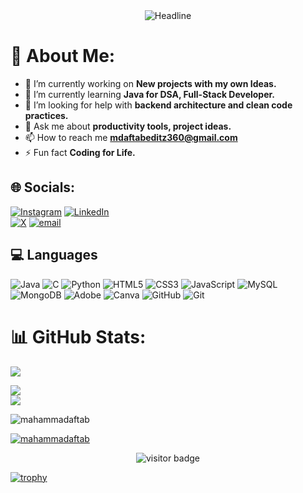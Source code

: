  <div align=center>
    <img src="https://readme-typing-svg.herokuapp.com?color=%236FDA44&size=32&center=true&vCenter=true&width=600&height=50&lines=Hi+I'm+Mahammad+Aftab+%F0%9F%91%8B.;Computer+Science+Engineer.;Full+Stack+Developer.;MERN+Stack+Developer.;" alt="Headline"/>
    </div>

# 💫 About Me:

- 🔭 I’m currently working on **New projects with my own Ideas.**
- 🌱 I’m currently learning **Java for DSA, Full-Stack Developer.**
- 🤝 I’m looking for help with **backend architecture and clean code practices.**
- 💬 Ask me about **productivity tools, project ideas.**
- 📫 How to reach me **mdaftabeditz360@gmail.com**
- ⚡ Fun fact **Coding for Life.**

## 🌐 Socials:
[![Instagram](https://img.shields.io/badge/Instagram-%23E4405F.svg?logo=Instagram&logoColor=white)](https://www.instagram.com/mahammad_aftab_attari/) 
[![LinkedIn](https://img.shields.io/badge/LinkedIn-%230077B5.svg?logo=linkedin&logoColor=white)](https://linkedin.com/in/mahammad-aftab) <br>
[![X](https://img.shields.io/badge/X-black.svg?logo=X&logoColor=white)](https://x.com) 
[![email](https://img.shields.io/badge/Email-D14836?logo=gmail&logoColor=white)](mailto:mdaftabeditz360@gmail.com) 

## 💻 Languages
![Java](https://img.shields.io/badge/java-%23ED8B00.svg?style=for-the-badge&logo=openjdk&logoColor=white)
![C](https://img.shields.io/badge/c-%2300599C.svg?style=for-the-badge&logo=c&logoColor=white)
![Python](https://img.shields.io/badge/python-3670A0?style=for-the-badge&logo=python&logoColor=ffdd54) 
![HTML5](https://img.shields.io/badge/html5-%23E34F26.svg?style=for-the-badge&logo=html5&logoColor=white) 
![CSS3](https://img.shields.io/badge/css3-%231572B6.svg?style=for-the-badge&logo=css3&logoColor=white) 
![JavaScript](https://img.shields.io/badge/javascript-%23323330.svg?style=for-the-badge&logo=javascript&logoColor=%23F7DF1E) 
![MySQL](https://img.shields.io/badge/mysql-4479A1.svg?style=for-the-badge&logo=mysql&logoColor=white) 
![MongoDB](https://img.shields.io/badge/MongoDB-%234ea94b.svg?style=for-the-badge&logo=mongodb&logoColor=white)
![Adobe](https://img.shields.io/badge/adobe-%23FF0000.svg?style=for-the-badge&logo=adobe&logoColor=white) 
![Canva](https://img.shields.io/badge/Canva-%2300C4CC.svg?style=for-the-badge&logo=Canva&logoColor=white) 
![GitHub](https://img.shields.io/badge/github-%23121011.svg?style=for-the-badge&logo=github&logoColor=white)
![Git](https://img.shields.io/badge/git-%23F05033.svg?style=for-the-badge&logo=git&logoColor=white)

# 📊 GitHub Stats:
![](https://github-readme-stats.vercel.app/api?username=mahammadaftab&theme=dark&hide_border=false&include_all_commits=false&count_private=false)<br/>

![](https://nirzak-streak-stats.vercel.app/?user=mahammadaftab&theme=dark&hide_border=false)<br/>
![](https://github-readme-stats.vercel.app/api/top-langs/?username=mahammadaftab&theme=dark&hide_border=false&include_all_commits=false&count_private=false&layout=compact)

<p align="left"> <img src="https://komarev.com/ghpvc/?username=mahammadaftab&label=Profile%20views&color=0e75b6&style=flat" alt="mahammadaftab" /> </p>

<p align="left"> <a href="https://github.com/ryo-ma/github-profile-trophy"><img src="https://github-profile-trophy.vercel.app/?username=mahammadaftab" alt="mahammadaftab" /></a> </p>

<!-- GitHub readme activity graph start -->
<div align="center">
    <img loading="lazy" alt="visitor badge" src="https://montasim-github-readme-activity-graph.vercel.app/graph?username=mahammadaftab&bg_color=0d1117&color=00b8b5&line=eb008b&point=FFFFFF&area=true&hide_border=true&hide_title=true">
</div>
<!-- GitHub readme activity graph end -->

[![trophy](https://github-trophies.vercel.app/?username=mahammadaftab)](https://github.com/mahammadaftab/github-trophies)
